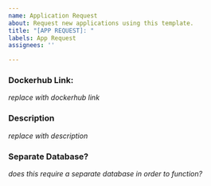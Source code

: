 ```yaml
---
name: Application Request
about: Request new applications using this template.
title: "[APP REQUEST]: "
labels: App Request
assignees: ''

---
```


### Dockerhub Link: ###
*replace with dockerhub link*

### Description ###
*replace with description*

### Separate Database? ###
*does this require a separate database in order to function?*

